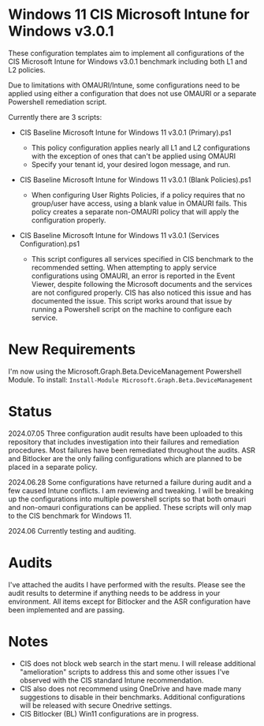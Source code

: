 # Windows 11 CIS Microsoft Intune for Windows v3.0.1
These configuration templates aim to implement all configurations of the CIS Microsoft Intune for Windows v3.0.1 benchmark including both L1 and L2 policies.

Due to limitations with OMAURI/Intune, some configurations need to be applied using either a configuration that does not use OMAURI or a separate Powershell remediation script.

Currently there are 3 scripts:
- CIS Baseline Microsoft Intune for Windows 11 v3.0.1 (Primary).ps1
  - This policy configuration applies nearly all L1 and L2 configurations with the exception of ones that can't be applied using OMAURI
  - Specify your tenant id, your desired logon message, and run.

- CIS Baseline Microsoft Intune for Windows 11 v3.0.1 (Blank Policies).ps1
  - When configuring User Rights Policies, if a policy requires that no group/user have access, using a blank value in OMAURI fails. This policy creates a separate non-OMAURI policy that will apply the configuration properly.

- CIS Baseline Microsoft Intune for Windows 11 v3.0.1 (Services Configuration).ps1
  - This script configures all services specified in CIS benchmark to the recommended setting. When attempting to apply service configurations using OMAURI, an error is reported in the Event Viewer, despite following the Microsoft documents and the services are not configured properly. CIS has also noticed this issue and has documented the issue. This script works around that issue by running a Powershell script on the machine to configure each service.

# New Requirements
I'm now using the Microsoft.Graph.Beta.DeviceManagement Powershell Module. To install:
`Install-Module Microsoft.Graph.Beta.DeviceManagement`

# Status
2024.07.05 Three configuration audit results have been uploaded to this repository that includes investigation into their failures and remediation procedures. Most failures have been remediated throughout the audits. ASR and Bitlocker are the only failing configurations which are planned to be placed in a separate policy.

2024.06.28 Some configurations have returned a failure during audit and a few caused Intune conflicts. I am reviewing and tweaking. I will be breaking up the configurations into multiple powershell scripts so that both omauri and non-omauri configurations can be applied. These scripts will only map to the CIS benchmark for Windows 11.

2024.06 Currently testing and auditing.

# Audits
I've attached the audits I have performed with the results. Please see the audit results to determine if anything needs to be address in your environment. All items except for Bitlocker and the ASR configuration have been implemented and are passing.

# Notes
- CIS does not block web search in the start menu. I will release additional "amelioration" scripts to address this and some other issues I've observed with the CIS standard Intune recommendation.
- CIS also does not recommend using OneDrive and have made many suggestions to disable in their benchmarks. Additional configurations will be released with secure Onedrive settings.
- CIS Bitlocker (BL) Win11 configurations are in progress.
